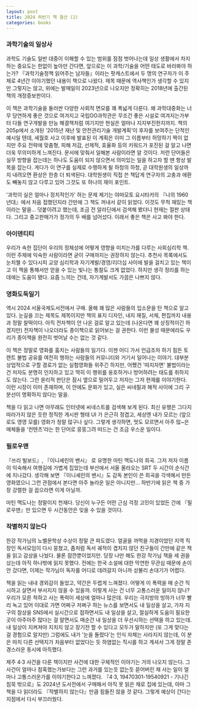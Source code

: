 ```yaml
---
layout: post
title: 2024 하반기 책 결산 (2)
categories: books
---
```


### 과학기술의 일상사

과학도 기술도 일반 대중이 이해할 수 있는 범위를 점점 벗어나는데 일상 생활에서 차지하는 중요도는 한없이 높아만 간다면, 앞으로는 이 과학/기술을 어떤 태도로 바라봐야 하는가? 『과학기술정책 읽어주는 남자들』이라는 팟캐스트에서 두 명의 연구자가 이 주제로 4년간 이야기했던 내용이 책으로 나왔다. 제목 때문에 역사책인가 생각할 수 있지만 그렇지는 않고, 위에는 발매일이 2023년으로 나오지만 정확히는 2018년에 출간된 책의 개정증보판이다.

​이 책은 과학기술을 둘러싼 다양한 사회적 면모를 꽤 폭넓게 다룬다. 왜 과학대중화는 너무 당연하게 좋은 것으로 여겨지고 국립OO과학관은 무조건 좋은 시설로 여겨지는가부터 다들 연구개발을 만능 해결책처럼 여기지만 현실은 얼마나 지지부진한지까지. 책의 205p에서 소개된 '2015년 재난 및 안전관리기술 개발계획'이 후자를 보여주는 단적인 예시일 텐데, 세월호 사고 이후에 발표된 이 계획은 이미 그 이름부터 허망하기 짝이 없지만 주요 전략에 맞춤형, 피해 저감, 선제적, 효율화 등의 키워드가 포진된 걸 알고 나면 더욱 무의미하게 느껴진다. 문서에 맞춰서 일해본 사람이라면 알 것이다. 저런 단어들은 실무 방향을 잡는데는 하나도 도움이 되지 않으면서 의미있는 일을 하고자 할 땐 항상 발목을 잡는다. 게다가 이 연구를 실제로 수행하게 될 하청의 하청, 곧 대학원생의 일상까지 내려오면 환상은 한층 더 퇴색된다. 대학원생이 직접 쓴 책답게 연구자의 고충과 애환도 빼놓지 않고 다루고 있어 그것도 또 하나의 재미 포인트.

​'과학이 실은 얼마나 정치적인가' 하는 문제 제기는 야마모토 요시타카의 『나의 1960년대』에서 처음 접했던지라 간만에 그 책도 꺼내서 같이 읽었다. 이것도 무척 재밌는 책이라는 말을... 덧붙이려고 했는데, 조금 전 알라딘에서 검색해 봤더니 현재는 절판 상태다. 그리고 중고판매가가 정가의 두 배를 넘어섰다. 이래서 좋은 책은 사고 봐야 한다. 

### 아이덴티티

우리가 속한 집단이 우리의 정체성에 어떻게 영향을 미치는가를 다루는 사회심리학 책. 이런 주제에 익숙한 사람이라면 굳이 구매까지는 권장하지 않는다. 추천사 목록에서도 눈치챌 수 있다시피 교양 심리학과 자기계발/경영/리더십 사이에 발을 걸치고 있는 책이고 이 책을 통해서만 얻을 수 있는 빛나는 통찰도 크게 없었다. 하지만 생각 정리를 하는 데에는 도움이 됐다. 요즘 느끼는 건데, 자기계발서도 가끔은 나쁘지 않다. 

### 영화도둑일기

역시 2024 서울국제도서전에서 구매. 올해 꽤 많은 사람들의 입소문을 탄 책으로 알고 있다. 눈길을 끄는 제목도 제목이지만 책의 표지 디자인, 내지 재질, 서체, 편집까지 내용과 정말 찰떡이다. 아직 전자책이 안 나온 걸로 알고 있는데 (나온다면 꽤 상징적이긴 하겠지만) 전자책이 나오더라도 종이책으로 읽어보는 걸 권한다. 이런 물성 때문에라도 우리가 종이책을 완전히 벗어날 수는 없는 것 같다.

​이 책은 정말로 영화를 훔치는 사람들의 일기다. 이젠 어디 가서 언급조차 하기 힘든 토렌트 불법 공유를 여전히 행하는 사람들의 커뮤니티와 거기서 일어나는 이야기. 대부분 상업적으로 구할 경로가 없는 실험영화들 위주긴 하지만, 어쨌건 '따지자면' 불법이라는 건 저자도 분명히 인지하고 있고 딱히 이 행위를 옹호하거나 방어하려는 태도를 취하지도 않는다. 그런 윤리적 판단은 잠시 옆으로 밀어두고 저자는 그저 현재를 이야기한다. 이런 시장이 이미 존재하며, 이 안에도 문화가 있고, 실은 씨네필과 해적 사이에 그리 구분선이 명확하지 않다는 말을.

​책을 다 읽고 나면 아무래도 인터넷에 씨네스트를 검색해 보게 된다. 최신 유행은 그다지 따라가지 않은 듯한 정직한 게시판 형태 UI 가 은근히 정겹고, 세상엔 내가 모르는 (앞으로도 영영 모를) 영화가 정말 많구나 싶다. 그렇게 생각하면, 멋도 모르면서 아주 많~은 매체들을 '컨텐츠'라는 한 단어로 뭉뚱그려 떠드는 건 조금 우스운 일이다. 

### 필로우맨

『쓰리 빌보드』, 『이니셰린의 밴시』 로 유명한 마틴 맥도나의 희곡. 그저 저자 이름이 익숙해서 여행길에 가볍게 집었는데 부산에서 서울 올라오는 SRT 두 시간이 순식간에 지나갔다. 생각해 보면 『이니셰린의 밴시』도 감독 본인이 쓴 희곡을 각색해서 만든 영화였으니 그런 관점에서 본다면 아주 놀라운 일은 아니지만... 하반기에 읽은 책 중 가장 강렬한 걸 꼽으라면 이게 아닐까. 

마틴 맥도나는 정말이지 천재다. 당신이 누구든 어떤 근심 걱정 고민이 있었든 간에 『필로우맨』만 있으면 두 시간동안은 잊을 수 있을 것이다. 

### 작별하지 않는다

한강 작가님의 노벨문학상 수상이 정말 큰 파도였다. 얼굴을 까먹을 지경이었던 지역 직장인 독서모임이 다시 뭉쳤고, 좀처럼 독서 궤적이 겹치지 않던 친구들이 간만에 같은 책을 읽고 감상을 나눴다. 물론 잠깐뿐이었지만. 당장 나만 해도 한강 작가님 책을 세 권을 샀는데 아직 하나밖에 읽지 못했다. 전에는 한국 소설에 대한 막연한 무관심 때문에 손이 안 갔다면, 이제는 작가님이 독자를 어디로 데려갈지 아니까 섣불리 손대기가 어렵다.

​책을 읽는 내내 경외감이 들었고, 약간은 두렵게 느껴졌다. 어떻게 이 폭력을 매 순간 직시하고 살면서 부서지지 않을 수 있을까. 이렇게 사는 건 너무 고통스러운 일이지 않나? 우리가 모른 척하고 사는 폭력이 세상에 얼마나 많은데. 우리는 극지방의 빙하가 너무 빨리 녹고 있어 이대로 가면 어쩌구 저쩌구 하는 뉴스를 보면서도 내 일상을 살고, 가자 지구의 참상을 SNS에서 실시간으로 접하면서도 내 일상을 살고, 절실하게 도움이 필요한 곳이 아주아주 많다는 걸 알면서도 매순간 내 일상을 더 우선시하는 선택을 하고 있는데. 내 일상이 지켜져야 지치지 않고 장기전 할 수 있다고 모두가 말하지만 (또 그게 맞다는 걸 경험으로 알지만) 그럼에도 내가 '눈을 돌렸다'는 인식 자체는 사라지지 않는데, 이 분은 마치 다른 선택지가 처음부터 없었다는 듯 하염없는 직시를 하고 계셔서 그게 정말 존경스러운 동시에 아득했다.

​제주 4·3 사건을 다룬 책이지만 사건에 대한 구체적인 이야기는 거의 나오지 않는다. 그 사건이 얼마나 참혹했는가보다는 그런 과거를 있는듯 없는듯 묻어버린 채 사는 일이 얼마나 고통스러운가를 이야기한다고 느껴졌다. 『4·3, 19470301-19540921 - 기나긴 침묵 밖으로』도 2024년 도서전에서 구매해서 아직 못 읽은 채로 집에 있는데, 아마 그 책을 다 읽더라도 『작별하지 않는다』만큼 힘들진 않을 것 같다. 그렇게 예상이 간다는 지점에서 다시 부끄러웠다. 